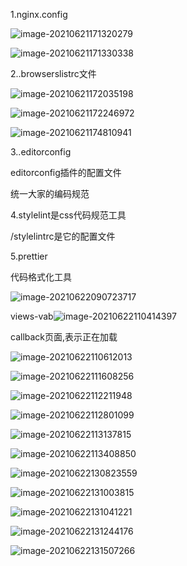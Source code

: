 1.nginx.config

![image-20210621171320279](C:\Users\inui\AppData\Roaming\Typora\typora-user-images\image-20210621171320279.png)

![image-20210621171330338](C:\Users\inui\AppData\Roaming\Typora\typora-user-images\image-20210621171330338.png)

2..browserslistrc文件

![image-20210621172035198](C:\Users\inui\AppData\Roaming\Typora\typora-user-images\image-20210621172035198.png)

![image-20210621172246972](C:\Users\inui\AppData\Roaming\Typora\typora-user-images\image-20210621172246972.png)

![image-20210621174810941](C:\Users\inui\AppData\Roaming\Typora\typora-user-images\image-20210621174810941.png)

3..editorconfig 

editorconfig插件的配置文件

统一大家的编码规范

4.stylelint是css代码规范工具

/stylelintrc是它的配置文件

5.prettier

代码格式化工具

![image-20210622090723717](C:\Users\inui\AppData\Roaming\Typora\typora-user-images\image-20210622090723717.png)

views-vab![image-20210622110414397](C:\Users\inui\AppData\Roaming\Typora\typora-user-images\image-20210622110414397.png)

callback页面,表示正在加载

![image-20210622110612013](C:\Users\inui\AppData\Roaming\Typora\typora-user-images\image-20210622110612013.png)

![image-20210622111608256](C:\Users\inui\AppData\Roaming\Typora\typora-user-images\image-20210622111608256.png)

![image-20210622112211948](C:\Users\inui\AppData\Roaming\Typora\typora-user-images\image-20210622112211948.png)

![image-20210622112801099](C:\Users\inui\AppData\Roaming\Typora\typora-user-images\image-20210622112801099.png)

![image-20210622113137815](C:\Users\inui\AppData\Roaming\Typora\typora-user-images\image-20210622113137815.png)

![image-20210622113408850](C:\Users\inui\AppData\Roaming\Typora\typora-user-images\image-20210622113408850.png)

![image-20210622130823559](C:\Users\inui\AppData\Roaming\Typora\typora-user-images\image-20210622130823559.png)

![image-20210622131003815](C:\Users\inui\AppData\Roaming\Typora\typora-user-images\image-20210622131003815.png)

![image-20210622131041221](C:\Users\inui\AppData\Roaming\Typora\typora-user-images\image-20210622131041221.png)

![image-20210622131244176](C:\Users\inui\AppData\Roaming\Typora\typora-user-images\image-20210622131244176.png)

![image-20210622131507266](C:\Users\inui\AppData\Roaming\Typora\typora-user-images\image-20210622131507266.png)

